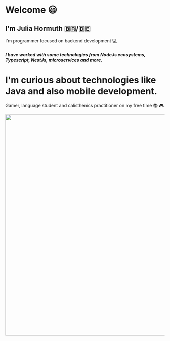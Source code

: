 # Welcome :smiley:

## I'm Julia Hormuth :brazil:/:de:

I'm programmer focused on backend development :computer:

##### I have worked with some technologies from NodeJs ecosystems, Typescript, NestJs, microservices and more.
# I'm curious about technologies like Java and also mobile development.

Gamer, language student and calisthenics practitioner on my free time :books: :video_game:

<p align="center">
  <img src="https://c.tenor.com/OVhjxWihQwQAAAAC/darth-vader-dark-side.gif" width="700">
</p>

